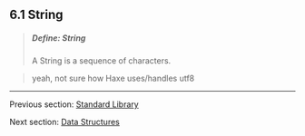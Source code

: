 ## 6.1 String

> ##### Define: String
>
> A String is a sequence of characters.

> yeah, not sure how Haxe uses/handles utf8

---

Previous section: [Standard Library](6-Standard_Library.md)

Next section: [Data Structures](6.2-Data_Structures.md)